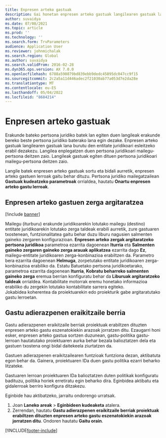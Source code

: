 ```yaml
---
title: Enpresen arteko gastuak
description: Gai honetan enpresen arteko gastuak langilearen gastuak lana burutu den entitate juridikoari esleitzeko moduari buruzko informazioa ematen da.
author: suvaidya
ms.date: 07/08/2021
ms.topic: article
ms.prod: ''
ms.technology: ''
ms.search.form: TrvParameters
audience: Application User
ms.reviewer: johnmichalak
ms.search.region: Global
ms.author: suvaidya
ms.search.validFrom: 2016-02-28
ms.dyn365.ops.version: AX 7.0.0
ms.openlocfilehash: 6788a590879bd839ebb9dedc45895dc047cc9f15
ms.sourcegitcommit: 2c2a5a11d446adec2f21030ab77a053d7e2da28e
ms.translationtype: MT
ms.contentlocale: eu-ES
ms.lasthandoff: 05/04/2022
ms.locfileid: "8684214"
---
```

# <a name="intercompany-expenses"></a>Enpresen arteko gastuak

Erakunde bateko pertsona juridiko batek lan egiten duen langileak erakunde bereko beste pertsona juridiko baterako lana egin dezake. Enpresen arteko gastuak langilearen gastuak lana burutu den entitate juridikoari esleitzeko erabil dezakezu. Langilea enplegatzen duen pertsona juridikoari mailegu-pertsona deitzen zaio. Langileak gastuak egiten dituen pertsona juridikoari mailegu-pertsona deitzen zaio. 

Langile batek enpresen arteko gastuak sortu eta bidali aurretik, enpresen arteko gastuen lerroak gaitu behar dituzu. Pertsona juridiko mailegatzailean **Gastuak kudeatzeko parametroak** orrialdea, hautatu **Onartu enpresen arteko gastu lerroak**. 

## <a name="tax-posting-for-intercompany-expenses"></a>Enpresen arteko gastuen zerga argitaratzea

[!include [banner](../includes/banner.md)]

Mailegu (iturburu) erakunde juridikoarekin lotutako mailegu (destino) entitate juridikoarekin lotutako zerga taldeak erabili aurretik, zure gastuaren txostenean, funtzionalitatea gaitu behar duzu liburu nagusien salmenten gaineko zergaren konfigurazioan. **Enpresen arteko zergak argitaratzeko pertsona juridikoa** parametroa ezarrita dagoenean **Iturria** eta **Salmenten gaineko zergaren gaineko zerga arauak aplikatzea** ezarrita dago **Ez**, mailegu-entitate juridikoaren zerga-konbinazioa erabiltzen da. Parametro bera ezarrita dagoenean **Helmuga**, zorpetutako entitate juridikoaren zerga-konbinazioa erabiliko da. Estatu Batuetako pertsona juridikoetarako, parametroa ezarrita dagoenean **Iturria**, **Kobratu beharreko salmenten gaineko zerga** eremua berrian konfiguratu behar da **Liburuak argitaratzeko taldeak** orrialdea. Kontabilitate motorrak eremu honetako informazioa erabiliko du zergekin lotutako kontabilitate sarrera egiteko.   
Jokabidea koherentea da proiektuarekin edo proiekturik gabe argitaratutako gastu lerroetan.  

## <a name="new-expense-expression-builder"></a>Gastu adierazpenen eraikitzaile berria

Gastu adierazpenen eraikitzaile berriak proiektuak erabiltzen dituzten enpresen arteko gastu eszenatokiekin arazoak jorratzen ditu. Ezaugarri honi esker, enpresen arteko gastua sortzen duzunean, gastu-politika gastu-lerroan hautatutako proiektuaren aurka behar bezala balioztatzen dela eta gastuen txostena ongi bidal daitekeela ziurtatzen da.

Gastuen adierazpenen eraikitzailearen funtzioak funtziona dezan, aktibatuta egon behar da. Gainera, proiektuaren IDa duen gastu politika ezarri beharko litzateke.

Gastuaren lerroan proiektuaren IDa balioztatzen duten politikak konfiguratu badituzu, politika horiek erretiratu egin beharko dira. Eginbidea aktibatu eta gidalerroak berriro konfigura ditzakezu.

Eginbide hau aktibatzeko, jarraitu ondorengo urratsak.

1. Joan **Laneko areak** \> **Eginbideen kudeaketa** atalera.
2. Zerrendan, hautatu **Gastu adierazpenen eraikitzaile berriak proiektuak erabiltzen dituzten enpresen arteko gastu eszenatokiekin arazoak jorratzen ditu**. Ondoren hautatu **Gaitu orain**.

[!INCLUDE[footer-include](../includes/footer-banner.md)]
